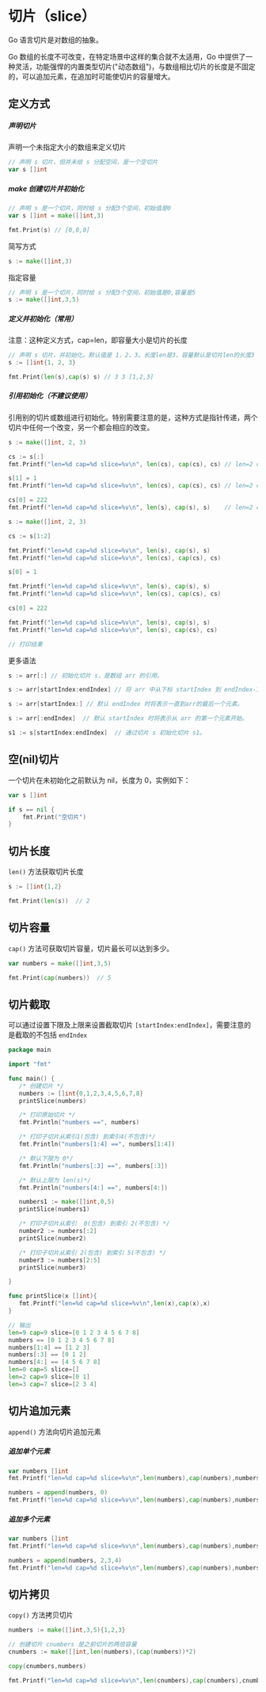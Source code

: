 # 切片（slice）

Go 语言切片是对数组的抽象。

Go 数组的长度不可改变，在特定场景中这样的集合就不太适用，Go 中提供了一种灵活，功能强悍的内置类型切片("动态数组")，与数组相比切片的长度是不固定的，可以追加元素，在追加时可能使切片的容量增大。

## 定义方式

##### 声明切片

声明一个未指定大小的数组来定义切片

```go
// 声明 s 切片，但并未给 s 分配空间，是一个空切片
var s []int
```

##### make 创建切片并初始化

```go
// 声明 s 是一个切片，同时给 s 分配3个空间，初始值是0
var s []int = make([]int,3)

fmt.Print(s) // [0,0,0]
```

简写方式

```go
s := make([]int,3)
```

指定容量

```go
// 声明 s 是一个切片，同时给 s 分配3个空间，初始值是0,容量是5
s := make([]int,3,5)
```

##### 定义并初始化（常用）

注意：这种定义方式，cap=len，即容量大小是切片的长度

```go
// 声明 s 切片，并初始化。默认值是 1，2，3。长度len是3，容量默认是切片len的长度3
s := []int{1, 2, 3}

fmt.Print(len(s),cap(s) s) // 3 3 [1,2,3]
```

##### 引用初始化（不建议使用）

引用别的切片或数组进行初始化。特别需要注意的是，这种方式是指针传递，两个切片中任何一个改变，另一个都会相应的改变。

```go
s := make([]int, 2, 3)

cs := s[:]
fmt.Printf("len=%d cap=%d slice=%v\n", len(cs), cap(cs), cs) // len=2 cap=3 slice=[0 0]

s[1] = 1
fmt.Printf("len=%d cap=%d slice=%v\n", len(cs), cap(cs), cs) // len=2 cap=3 slice=[0 1]

cs[0] = 222
fmt.Printf("len=%d cap=%d slice=%v\n", len(s), cap(s), s)    // len=2 cap=3 slice=[222 1]
```

```go
s := make([]int, 2, 3)

cs := s[1:2]

fmt.Printf("len=%d cap=%d slice=%v\n", len(s), cap(s), s)
fmt.Printf("len=%d cap=%d slice=%v\n", len(cs), cap(cs), cs)

s[0] = 1

fmt.Printf("len=%d cap=%d slice=%v\n", len(s), cap(s), s)
fmt.Printf("len=%d cap=%d slice=%v\n", len(cs), cap(cs), cs)

cs[0] = 222

fmt.Printf("len=%d cap=%d slice=%v\n", len(s), cap(s), s)
fmt.Printf("len=%d cap=%d slice=%v\n", len(s), cap(cs), cs)

// 打印结果

```



更多语法

```go
s := arr[:] // 初始化切片 s，是数组 arr 的引用。

s := arr[startIndex:endIndex] // 将 arr 中从下标 startIndex 到 endIndex-1 下的元素创建为一个新的切片。

s := arr[startIndex:] // 默认 endIndex 时将表示一直到arr的最后一个元素。

s := arr[:endIndex]  // 默认 startIndex 时将表示从 arr 的第一个元素开始。

s1 := s[startIndex:endIndex]  // 通过切片 s 初始化切片 s1。
```

## 空(nil)切片

一个切片在未初始化之前默认为 nil，长度为 0，实例如下：

```go
var s []int

if s == nil {
    fmt.Print("空切片")
}
```

## 切片长度

`len()` 方法获取切片长度

```go
s := []int{1,2}

fmt.Print(len(s))  // 2
```

## 切片容量

`cap()` 方法可获取切片容量，切片最长可以达到多少。

```go
var numbers = make([]int,3,5)

fmt.Print(cap(numbers))  // 5
```

## 切片截取

可以通过设置下限及上限来设置截取切片 `[startIndex:endIndex]`，需要注意的是截取的不包括 `endIndex`

```go
package main

import "fmt"

func main() {
   /* 创建切片 */
   numbers := []int{0,1,2,3,4,5,6,7,8}  
   printSlice(numbers)

   /* 打印原始切片 */
   fmt.Println("numbers ==", numbers)

   /* 打印子切片从索引1(包含) 到索引4(不包含)*/
   fmt.Println("numbers[1:4] ==", numbers[1:4])

   /* 默认下限为 0*/
   fmt.Println("numbers[:3] ==", numbers[:3])

   /* 默认上限为 len(s)*/
   fmt.Println("numbers[4:] ==", numbers[4:])

   numbers1 := make([]int,0,5)
   printSlice(numbers1)

   /* 打印子切片从索引  0(包含) 到索引 2(不包含) */
   number2 := numbers[:2]
   printSlice(number2)

   /* 打印子切片从索引 2(包含) 到索引 5(不包含) */
   number3 := numbers[2:5]
   printSlice(number3)

}

func printSlice(x []int){
   fmt.Printf("len=%d cap=%d slice=%v\n",len(x),cap(x),x)
}

// 输出
len=9 cap=9 slice=[0 1 2 3 4 5 6 7 8]
numbers == [0 1 2 3 4 5 6 7 8]
numbers[1:4] == [1 2 3]
numbers[:3] == [0 1 2]
numbers[4:] == [4 5 6 7 8]
len=0 cap=5 slice=[]
len=2 cap=9 slice=[0 1]
len=3 cap=7 slice=[2 3 4]
```

## 切片追加元素

`append()` 方法向切片追加元素

##### 追加单个元素

```go
var numbers []int
fmt.Printf("len=%d cap=%d slice=%v\n",len(numbers),cap(numbers),numbers) // len=0 cap=0 slice=[]

numbers = append(numbers, 0)
fmt.Printf("len=%d cap=%d slice=%v\n",len(numbers),cap(numbers),numbers) // len=1 cap=1 slice=[0]
```

##### 追加多个元素

```go
var numbers []int
fmt.Printf("len=%d cap=%d slice=%v\n",len(numbers),cap(numbers),numbers) // len=0 cap=0 slice=[]

numbers = append(numbers, 2,3,4)
fmt.Printf("len=%d cap=%d slice=%v\n",len(numbers),cap(numbers),numbers) // len=3 cap=3 slice=[2,3,4]
```

## 切片拷贝

`copy()` 方法拷贝切片

```go
numbers := make([]int,3,5){1,2,3}

// 创建切片 cnumbers 是之前切片的两倍容量
cnumbers := make([]int,len(numbers),(cap(numbers))*2)

copy(cnumbers,numbers)

fmt.Printf("len=%d cap=%d slice=%v\n",len(cnumbers),cap(cnumbers),cnumbers) // len=3 cap=10 slice=[1,2,3]
```

